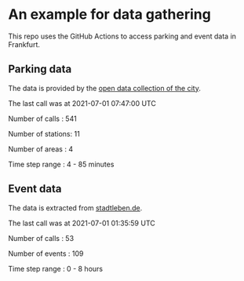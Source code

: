 # An example for data gathering

This repo uses the GitHub Actions to access parking and event data in Frankfurt.

## Parking data
The data is provided by the [open data collection of the city](https://www.offenedaten.frankfurt.de/).

The last call was at 2021-07-01 07:47:00 UTC

Number of calls   : 541

Number of stations:  11

Number of areas   :   4

Time step range   :   4 -  85 minutes


## Event data
The data is extracted from [stadtleben.de](https://stadtleben.de/frankfurt/).

The last call was at 2021-07-01 01:35:59 UTC

Number of calls   :  53

Number of events  : 109

Time step range   :   0 -   8 hours


